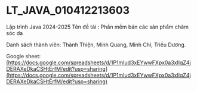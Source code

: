 # LT_JAVA_010412213603
Lập trình Java 2024-2025
Tên đề tài : Phần mềm bán các sản phẩm chăm sóc da

Danh sách thành viên: Thành Thiện, Minh Quang, Minh Chí, Triều Dương. 


Google sheet: [https://docs.google.com/spreadsheets/d/1P1mIud3xEYwwFXpx0a3xlIqZ4jDERAXeDkaCSHtErfM/edit?usp=sharing](https://docs.google.com/spreadsheets/d/1P1mIud3xEYwwFXpx0a3xlIqZ4jDERAXeDkaCSHtErfM/edit?usp=sharing)
